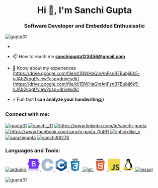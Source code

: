 <h1 align="center">Hi 👋, I'm Sanchi Gupta</h1>
<h3 align="center">Software Developer and Embedded Enthusiastic</h3>

<p align="left"> <img src="https://komarev.com/ghpvc/?username=gupta31&label=Profile%20views&color=0e75b6&style=flat" alt="gupta31" /> </p>

- <!--🔭 I’m currently working in [TCS as a](Software Developer)-->

- 📫 How to reach me **sanchigupta123456@gmail.com**

- 📄 Know about my experiences [https://drive.google.com/file/d/1BWHaQinAnFsnB7Bubjj6k5-nJAb2kqqf/view?usp=drivesdk](https://drive.google.com/file/d/1BWHaQinAnFsnB7Bubjj6k5-nJAb2kqqf/view?usp=drivesdk)

- ⚡ Fun fact **I can analyze your handwriting;)**

<h3 align="left">Connect with me:</h3>
<p align="left">
<a href="https://dev.to/gupta31" target="blank"><img align="center" src="https://cdn.jsdelivr.net/npm/simple-icons@3.0.1/icons/dev-dot-to.svg" alt="gupta31" height="30" width="40" /></a>
<a href="https://twitter.com/sanchi_31" target="blank"><img align="center" src="https://cdn.jsdelivr.net/npm/simple-icons@3.0.1/icons/twitter.svg" alt="sanchi_31" height="30" width="40" /></a>
<a href="https://linkedin.com/in/https://www.linkedin.com/in/sanchi-gupta" target="blank"><img align="center" src="https://cdn.jsdelivr.net/npm/simple-icons@3.0.1/icons/linkedin.svg" alt="https://www.linkedin.com/in/sanchi-gupta" height="30" width="40" /></a>
<a href="https://fb.com/https://www.facebook.com/sanchi.gupta.75491" target="blank"><img align="center" src="https://cdn.jsdelivr.net/npm/simple-icons@3.0.1/icons/facebook.svg" alt="https://www.facebook.com/sanchi.gupta.75491" height="30" width="40" /></a>
<a href="https://instagram.com/sphinxlike_s" target="blank"><img align="center" src="https://cdn.jsdelivr.net/npm/simple-icons@3.0.1/icons/instagram.svg" alt="sphinxlike_s" height="30" width="40" /></a>
<a href="https://www.hackerrank.com/sanchigupta" target="blank"><img align="center" src="https://cdn.jsdelivr.net/npm/simple-icons@3.0.1/icons/hackerrank.svg" alt="sanchigupta" height="30" width="40" /></a>
<a href="https://discord.gg/sanchi#8278" target="blank"><img align="center" src="https://cdn.jsdelivr.net/npm/simple-icons@3.0.1/icons/discord.svg" alt="sanchi#8278" height="30" width="40" /></a>
</p>

<h3 align="left">Languages and Tools:</h3>
<p align="left"> <a href="https://www.arduino.cc/" target="_blank"> <img src="https://cdn.worldvectorlogo.com/logos/arduino-1.svg" alt="arduino" width="40" height="40"/> </a> <a href="https://getbootstrap.com" target="_blank"> <img src="https://raw.githubusercontent.com/devicons/devicon/master/icons/bootstrap/bootstrap-plain-wordmark.svg" alt="bootstrap" width="40" height="40"/> </a> <a href="https://www.cprogramming.com/" target="_blank"> <img src="https://raw.githubusercontent.com/devicons/devicon/master/icons/c/c-original.svg" alt="c" width="40" height="40"/> </a> <a href="https://www.w3schools.com/cpp/" target="_blank"> <img src="https://raw.githubusercontent.com/devicons/devicon/master/icons/cplusplus/cplusplus-original.svg" alt="cplusplus" width="40" height="40"/> </a> <a href="https://www.w3schools.com/css/" target="_blank"> <img src="https://raw.githubusercontent.com/devicons/devicon/master/icons/css3/css3-original-wordmark.svg" alt="css3" width="40" height="40"/> </a> <a href="https://git-scm.com/" target="_blank"> <img src="https://www.vectorlogo.zone/logos/git-scm/git-scm-icon.svg" alt="git" width="40" height="40"/> </a> <a href="https://www.w3.org/html/" target="_blank"> <img src="https://raw.githubusercontent.com/devicons/devicon/master/icons/html5/html5-original-wordmark.svg" alt="html5" width="40" height="40"/> </a> <a href="https://developer.mozilla.org/en-US/docs/Web/JavaScript" target="_blank"> <img src="https://raw.githubusercontent.com/devicons/devicon/master/icons/javascript/javascript-original.svg" alt="javascript" width="40" height="40"/> </a> <a href="https://www.linux.org/" target="_blank"> <img src="https://raw.githubusercontent.com/devicons/devicon/master/icons/linux/linux-original.svg" alt="linux" width="40" height="40"/> </a> <a href="https://www.microsoft.com/en-us/sql-server" target="_blank"> <img src="https://cdn.worldvectorlogo.com/logos/microsoft-sql-server.svg" alt="mssql" width="40" height="40"/> </a> </p>

<p><img align="center" src="https://github-readme-stats.vercel.app/api/top-langs?username=gupta31&show_icons=true&locale=en&layout=compact" alt="gupta31" /></p>
